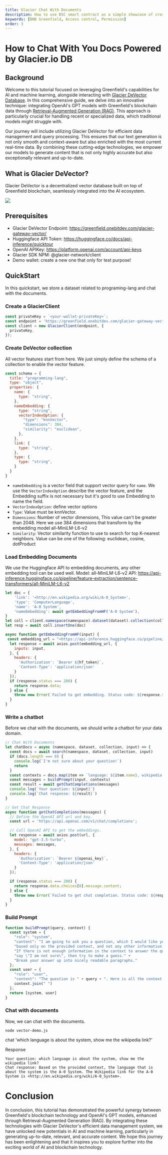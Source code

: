 ```yaml
---
title: Glacier Chat With Documents
description: How to use BSC smart contract as a simple showcase of cross chain program-ability of Greenfield..
keywords: [BNB Greenfield, Access control, Permission]
order: 3
---
```


# How to Chat With You Docs Powered by Glacier.io DB

## Background

Welcome to this tutorial focused on leveraging Greenfield's capabilities for AI and machine learning, alongside interacting with [Glacier DeVector Database](https://www.glacier.io/ai). In this comprehensive guide, we delve into an innovative technique: integrating OpenAI's GPT models with Greenfield's blockchain data through [Retrieval-Augmented Generation (RAG)](https://research.ibm.com/blog/retrieval-augmented-generation-RAG). This approach is particularly crucial for handling recent or specialized data, which traditional models might struggle with.

Our journey will include utilizing Glacier DeVector for efficient data management and query processing. This ensures that our text generation is not only smooth and context-aware but also enriched with the most current real-time data. By combining these cutting-edge technologies, we empower our models to generate content that is not only highly accurate but also exceptionally relevant and up-to-date.

## What is Glacier DeVector?

Glacier DeVector is a decentralized vector database built on top of Greenfield blockchain, seamlessly integrated into the AI ecosystem.

![](/asset/glacierdb.png)


## Prerequisites
* Glacier DeVector Endpoint: https://greenfield.onebitdev.com/glacier-gateway-vector/
* Huggingface API Token: https://huggingface.co/docs/api-inference/quicktour
* OpenAI APIKey: https://platform.openai.com/account/api-keys
* Glacier SDK NPM: @glacier-network/client
* Demo wallet: create a new one that only for test purpose!

## QuickStart
In this quickstart, we store a dataset related to programing-lang and chat with the documents.

### Create a GlacierClient
```js
const privateKey = `<your-wallet-privateKey>`;
const endpoint = 'https://greenfield.onebitdev.com/glacier-gateway-vector/'
const client = new GlacierClient(endpoint, {
  privateKey,
});
```

### Create DeVector collection
All vector features start from here. We just simply define the schema of a collection to enable the vector feature.
```js
const schema = {
  title: "programming-lang",
  type: "object",
  properties: {
    name: {
      type: "string",
    },
    nameEmbedding: {
      type: "string",
      vectorIndexOption: {
        "type": "knnVector",
        "dimensions": 384,
        "similarity": "euclidean",
      },
    },
    link: {
      type: "string",
    },
    type: {
      type: "string",
    }
  }
}
```

* `nameEmbedding` is a vector field that support vector query for `name`. We use the `VectorIndexOption` describe the vector feature, and the Embedding suffix is not necessary but it's good to use Embedding to name the field.
* `VectorIndexOption`: define vector options
* `Type`: Value must be knnVector.
* `Dimensions`: Number of vector dimensions, This value can't be greater than 2048. Here we use 384 dimensions that transform by the embedding model all-MiniLM-L6-v2
* `Similarity`: Vector similarity function to use to search for top K-nearest neighbors. Value can be one of the following: euclidean, cosine, dotProduct

### Load Embedding Documents
We use the Huggingface API to embedding documents, any other embedding tool can be used well.
Model: all-MiniLM-L6-v2
API: https://api-inference.huggingface.co/pipeline/feature-extraction/sentence-transformers/all-MiniLM-L6-v2

```js
let doc = {
    'link': '<http://en.wikipedia.org/wiki/A-0_System>',
    'type': 'ComputerLanguage',
    'name': 'A-0 System',
    'nameEmbedding': await getEmbeddingFromHF('A-0 System'),
}
let coll = client.namespace(namespace).dataset(dataset).collection(collection)
let resp = await coll.insertOne(doc)

```
```js
async function getEmbeddingFromHF(input) {
 const embedding_url = "<https://api-inference.huggingface.co/pipeline/feature-extraction/sentence-transformers/all-MiniLM-L6-v2>"
  let response = await axios.post(embedding_url, {
    inputs: input,
  }, {
    headers: {
      'Authorization': `Bearer ${hf_token}`,
      'Content-Type': 'application/json'
    }
  });
  if (response.status === 200) {
    return response.data;
  } else {
    throw new Error(`Failed to get embedding. Status code: ${response.status}`);
  }
}

```

### Write a chatbot
Before we chat with the documents, we should write a chatbot for your data domain.

```js
// Chat With Documents
let chatDocs = async (namespace, dataset, collection, input) => {
  const docs = await search(namespace, dataset, collection, input)
  if (docs.length === 0) {
    console.log(`I'm not sure about your question!`)
    return
  }
  const contexts = docs.map(item => `language: ${item.name}, wikipedia link: ${item.link}` )
  const messages = buildPrompt(input, contexts)
  const result = await getChatCompletions(messages)
  console.log(`Your question: ${input}`)
  console.log(`Chat response: ${result}`)
}

// Get Chat Response
async function getChatCompletions(messages) {
  // Define the OpenAI API url and key.
  const url = 'https://api.openai.com/v1/chat/completions';

  // Call OpenAI API to get the embeddings.
  let response = await axios.post(url, {
    model: "gpt-3.5-turbo",
    messages: messages,
  }, {
    headers: {
      'Authorization': `Bearer ${openai_key}`,
      'Content-Type': 'application/json'
    }
  });

  if (response.status === 200) {
    return response.data.choices[0].message.content;
  } else {
    throw new Error(`Failed to get chat completion. Status code: ${response.status}`);
  }
}
```

### Build Prompt

```js
function buildPrompt(query, context) {
  const system = {
    "role": "system",
    "content": "I am going to ask you a question, which I would like you to answer" +
    "based only on the provided context, and not any other information." +
    "If there is not enough information in the context to answer the question," +
    "say \"I am not sure\", then try to make a guess." +
    "Break your answer up into nicely readable paragraphs."
  };
  const user = {
    "role": "user",
    "content": "The question is " + query + ". Here is all the context you have:" +
    context.join(" ")
  };
  return [system, user]
}
```

### Chat with documents
Now, we can chat with the documents.
```
node vector-demo.js
```

chat 'which language is about the system, show me the wikipedia link?'

Response
```
Your question: which language is about the system, show me the wikipedia link?
Chat response: Based on the provided context, the language that is about the system is the A-0 System. The Wikipedia link for the A-0 System is <http://en.wikipedia.org/wiki/A-0_System>.
```

# Conclusion

In conclusion, this tutorial has demonstrated the powerful synergy between Greenfield's blockchain technology and OpenAI's GPT models, enhanced through Retrieval-Augmented Generation (RAG). By integrating these technologies with Glacier DeVector's efficient data management system, we have unlocked new potentials in AI and machine learning, particularly in generating up-to-date, relevant, and accurate content. We hope this journey has been enlightening and that it inspires you to explore further into the exciting world of AI and blockchain technology.
